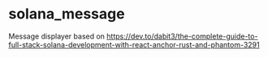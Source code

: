 # solana_message

Message displayer based on https://dev.to/dabit3/the-complete-guide-to-full-stack-solana-development-with-react-anchor-rust-and-phantom-3291
